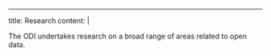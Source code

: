 ---
title: Research
content: |
<p>The ODI undertakes research on a broad range of areas related to open data.</p>

